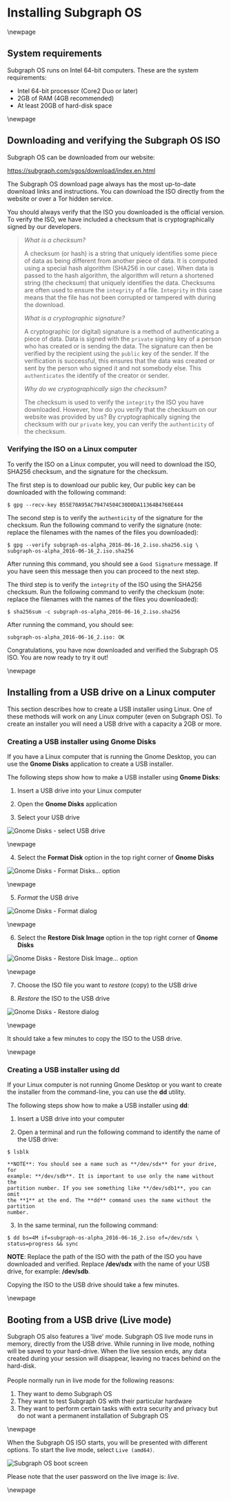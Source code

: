 # Installing Subgraph OS

\newpage

## System requirements

Subgraph OS runs on Intel 64-bit computers. These are the system
requirements:

* Intel 64-bit processor (Core2 Duo or later)
* 2GB of RAM (4GB recommended)
* At least 20GB of hard-disk space

\newpage

## Downloading and verifying the Subgraph OS ISO

Subgraph OS can be downloaded from our website:

<https://subgraph.com/sgos/download/index.en.html>

The Subgraph OS download page always has the most up-to-date download links and
instructions. You can download the ISO directly from the website or over a Tor 
hidden service.

You should always verify that the ISO you downloaded is the official version. 
To verify the ISO, we have included a checksum that is cryptographically signed
by our developers.

> *What is a checksum?*
>
> A checksum (or hash) is a string that uniquely identifies some piece of data
> as being different from another piece of data. It is computed using a special
> hash algorithm (SHA256 in our case). When data is passed to the hash
> algorithm, the algorithm will return a shortened string (the checksum) that
> uniquely identifies the data. Checksums are often used to ensure the `integrity`
> of a file. `Integrity` in this case means that the file has not been corrupted
> or tampered with during the download.
>
> *What is a cryptographic signature?*
>
> A cryptographic (or digital) signature is a method of authenticating a piece
> of data. Data is signed with the `private` signing key of a person who has
> created or is sending the data. The signature can then be verified by the
> recipient using the `public` key of the sender. If the verification is
> successful, this ensures that the data was created or sent by the person who
> signed it and not somebody else. This `authenticates` the identify of the
> creator or sender. 
>
> *Why do we cryptographically sign the checksum?*
>
> The checksum is used to verify the `integrity` the ISO you have downloaded. 
> However, how do you verify that the checksum on our website was provided by
> us? By cryptographically signing the checksum with our `private` key, you can
> verify the `authenticity` of the checksum.

### Verifying the ISO on a Linux computer

To verify the ISO on a Linux computer, you will need to download the ISO, SHA256
checksum, and the signature for the checksum.

The first step is to download our public key, Our public key can be downloaded
with the following command:

```{.bash}
$ gpg --recv-key B55E70A95AC79474504C30D0DA11364B4760E444
```

The second step is to verify the `authenticity` of the signature for the
checksum. Run the following command to verify the signature (note: replace the
filenames with the names of the files you downloaded):

```{.bash}
$ gpg --verify subgraph-os-alpha_2016-06-16_2.iso.sha256.sig \
subgraph-os-alpha_2016-06-16_2.iso.sha256
```

After running this command, you should see a `Good Signature` message. If you
have seen this message then you can proceed to the next step.

The third step is to verify the `integrity` of the ISO using the SHA256 checksum. 
Run the following command to verify the checksum (note: replace the filenames with the
names of the files you downloaded):

```{.bash}
$ sha256sum -c subgraph-os-alpha_2016-06-16_2.iso.sha256
```

After running the command, you should see:

```
subgraph-os-alpha_2016-06-16_2.iso: OK
```

Congratulations, you have now downloaded and verified the Subgraph OS ISO. You
are now ready to try it out!

\newpage

## Installing from a USB drive on a Linux computer

This section describes how to create a USB installer using Linux. One of these
methods will work on any Linux computer (even on Subgraph OS). To create an
installer you will need a USB drive with a capacity a 2GB or more.

### Creating a USB installer using Gnome Disks

If you have a Linux computer that is running the Gnome Desktop, you can use the 
**Gnome Disks** application to create a USB installer.

The following steps show how to make a USB installer using **Gnome Disks**:

1. Insert a USB drive into your Linux computer

2. Open the **Gnome Disks** application

3. Select your USB drive

![Gnome Disks - select USB drive](static/images/Gnome_Disks_select.png)

\newpage 

4. Select the **Format Disk** option in the top right corner of **Gnome Disks**

![Gnome Disks - Format Disks... option](static/images/Gnome_Disks_menu_format.png)

\newpage 

5. *Format* the USB drive

![Gnome Disks - Format dialog](static/images/Gnome_Disks_dialog_format.png)

\newpage 

6. Select the **Restore Disk Image** option in the top right corner of **Gnome
   Disks**

![Gnome Disks - Restore Disk Image... option](static/images/Gnome_Disks_menu_restore.png)

\newpage

7. Choose the ISO file you want to *restore* (copy) to the USB drive

8. *Restore* the ISO to the USB drive

![Gnome Disks - Restore dialog](static/images/Gnome_Disks_dialog_restore.png)

\newpage

It should take a few minutes to copy the ISO to the USB drive. 

\newpage

### Creating a USB installer using dd

If your Linux computer is not running Gnome Desktop or you want to create the
installer from the command-line, you can use the **dd** utility.

The following steps show how to make a USB installer using **dd**:

1. Insert a USB drive into your computer

2. Open a terminal and run the following command to identify the name of the USB
   drive: 
```{.bash}
$ lsblk
```
    **NOTE**: You should see a name such as **/dev/sdx** for your drive, for
    example: **/dev/sdb**. It is important to use only the name without the 
    partition number. If you see something like **/dev/sdb1**, you can omit 
    the **1** at the end. The **dd** command uses the name without the partition 
    number.

3. In the same terminal, run the following command:
```{.bash}
$ dd bs=4M if=subgraph-os-alpha_2016-06-16_2.iso of=/dev/sdx \
status=progress && sync
```
   **NOTE**: Replace the path of the ISO with the path of the ISO you have
   downloaded and verified. Replace **/dev/sdx** with the name of your USB
   drive, for example: **/dev/sdb**.

Copying the ISO to the USB drive should take a few minutes.

\newpage

## Booting from a USB drive (Live mode)

Subgraph OS also features a 'live' mode. Subgraph OS live mode runs in memory, 
directly from the USB drive. While running in live mode, nothing
will be saved to your hard-drive. When the live session ends, any data created
during your session will disappear, leaving no traces behind on the hard-disk. 
\
\
People normally run in live mode for the following reasons:

1. They want to demo Subgraph OS
2. They want to test Subgraph OS with their particular hardware
3. They want to perform certain tasks with extra security and privacy but
do not want a permanent installation of Subgraph OS

\newpage

When the Subgraph OS ISO starts, you will be presented with different options.
To start the live mode, select `Live (amd64)`.

![Subgraph OS boot screen](static/images/subgraph_splash.png)

Please note that the user password on the live image is: *live*.

\newpage

